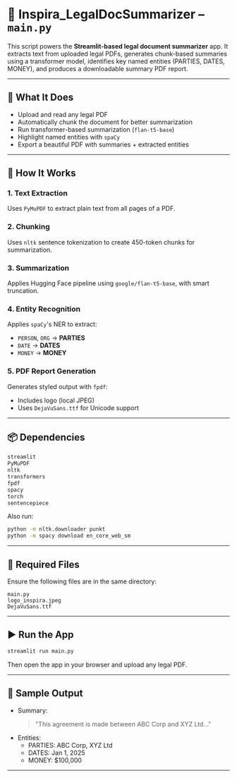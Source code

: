 # 📄 Inspira_LegalDocSummarizer – `main.py`

This script powers the **Streamlit-based legal document summarizer** app. It extracts text from uploaded legal PDFs, generates chunk-based summaries using a transformer model, identifies key named entities (PARTIES, DATES, MONEY), and produces a downloadable summary PDF report.

---

## 🚀 What It Does

- Upload and read any legal PDF
- Automatically chunk the document for better summarization
- Run transformer-based summarization (`flan-t5-base`)
- Highlight named entities with `spaCy`
- Export a beautiful PDF with summaries + extracted entities

---

## 🧠 How It Works

### 1. **Text Extraction**
Uses `PyMuPDF` to extract plain text from all pages of a PDF.

### 2. **Chunking**
Uses `nltk` sentence tokenization to create 450-token chunks for summarization.

### 3. **Summarization**
Applies Hugging Face pipeline using `google/flan-t5-base`, with smart truncation.

### 4. **Entity Recognition**
Applies `spaCy`'s NER to extract:
- `PERSON`, `ORG` → **PARTIES**
- `DATE` → **DATES**
- `MONEY` → **MONEY**

### 5. **PDF Report Generation**
Generates styled output with `fpdf`:
- Includes logo (local JPEG)
- Uses `DejaVuSans.ttf` for Unicode support

---

## 📦 Dependencies

```bash
streamlit
PyMuPDF
nltk
transformers
fpdf
spacy
torch
sentencepiece
```

Also run:
```bash
python -m nltk.downloader punkt
python -m spacy download en_core_web_sm
```

---

## 📁 Required Files

Ensure the following files are in the same directory:
```
main.py
logo_inspira.jpeg
DejaVuSans.ttf
```

---

## ▶️ Run the App

```bash
streamlit run main.py
```
Then open the app in your browser and upload any legal PDF.

---

## 🧩 Sample Output

- Summary:
  > "This agreement is made between ABC Corp and XYZ Ltd..."
- Entities:
  - PARTIES: ABC Corp, XYZ Ltd
  - DATES: Jan 1, 2025
  - MONEY: $100,000

---